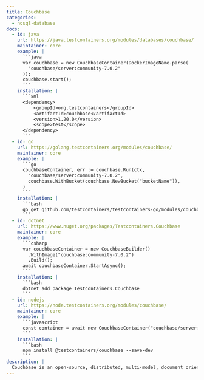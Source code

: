 ```yaml
---
title: Couchbase
categories:
  - nosql-database
docs:
  - id: java
    url: https://java.testcontainers.org/modules/databases/couchbase/
    maintainer: core
    example: |
      ```java
      var couchbase = new CouchbaseContainer(DockerImageName.parse(
        "couchbase/server:community-7.0.2"
      ));
      couchbase.start();
      ```
    installation: |
      ```xml
      <dependency>
          <groupId>org.testcontainers</groupId>
          <artifactId>couchbase</artifactId>
          <version>1.20.0</version>
          <scope>test</scope>
      </dependency>
      ```
  - id: go
    url: https://golang.testcontainers.org/modules/couchbase/
    maintainer: core
    example: |
      ```go
      couchbaseContainer, err := couchbase.Run(ctx,
        "couchbase/server:community-7.0.2",
        couchbase.WithBucket(couchbase.NewBucket("bucketName")),
      )
      ```
    installation: |
      ```bash
      go get github.com/testcontainers/testcontainers-go/modules/couchbase
      ```
  - id: dotnet
    url: https://www.nuget.org/packages/Testcontainers.Couchbase
    maintainer: core
    example: |
      ```csharp
      var couchbaseContainer = new CouchbaseBuilder()
        .WithImage("couchbase:community-7.0.2")
        .Build();
      await couchbaseContainer.StartAsync();
      ```
    installation: |
      ```bash
      dotnet add package Testcontainers.Couchbase
      ```
  - id: nodejs
    url: https://node.testcontainers.org/modules/couchbase/
    maintainer: core
    example: |
      ```javascript
      const container = await new CouchbaseContainer("couchbase/server:community-7.0.2").start();
      ```
    installation: |
      ```bash
      npm install @testcontainers/couchbase --save-dev
      ```
description: |
  Couchbase is an open-source, distributed, multi-model, document oriented, NoSQL database.
---
```

